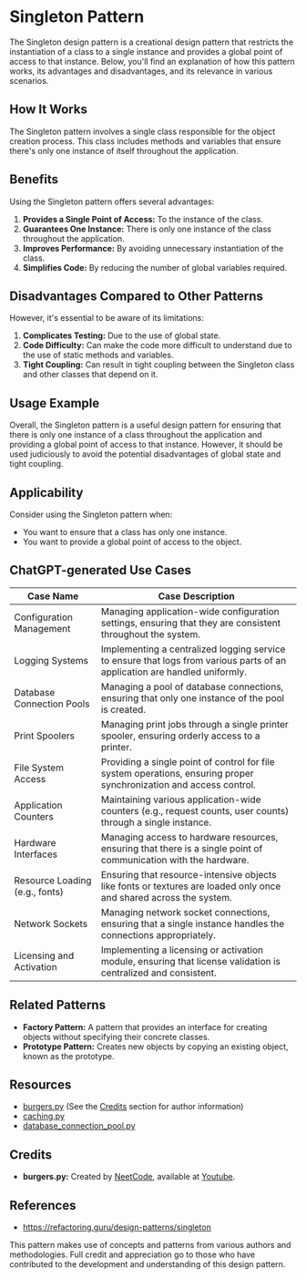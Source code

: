 # Singleton Pattern

The Singleton design pattern is a creational design pattern that restricts the instantiation of a class to a single instance and provides a global point of access to that instance. Below, you'll find an explanation of how this pattern works, its advantages and disadvantages, and its relevance in various scenarios.

## How It Works

The Singleton pattern involves a single class responsible for the object creation process. This class includes methods and variables that ensure there's only one instance of itself throughout the application.

## Benefits

Using the Singleton pattern offers several advantages:

1. **Provides a Single Point of Access:** To the instance of the class.
2. **Guarantees One Instance:** There is only one instance of the class throughout the application.
3. **Improves Performance:** By avoiding unnecessary instantiation of the class.
4. **Simplifies Code:** By reducing the number of global variables required.

## Disadvantages Compared to Other Patterns

However, it's essential to be aware of its limitations:

1. **Complicates Testing:** Due to the use of global state.
2. **Code Difficulty:** Can make the code more difficult to understand due to the use of static methods and variables.
3. **Tight Coupling:** Can result in tight coupling between the Singleton class and other classes that depend on it.

## Usage Example

Overall, the Singleton pattern is a useful design pattern for ensuring that there is only one instance of a class throughout the application and providing a global point of access to that instance. However, it should be used judiciously to avoid the potential disadvantages of global state and tight coupling.

## Applicability

Consider using the Singleton pattern when:
- You want to ensure that a class has only one instance.
- You want to provide a global point of access to the object.

## ChatGPT-generated Use Cases
| Case Name                        | Case Description                                                                                                                                                            |
|----------------------------------|------------------------------------------------------------------------------------------------------------------------------------------------------------------------------|
| Configuration Management         | Managing application-wide configuration settings, ensuring that they are consistent throughout the system.                                                                     |
| Logging Systems                  | Implementing a centralized logging service to ensure that logs from various parts of an application are handled uniformly.                                                    |
| Database Connection Pools        | Managing a pool of database connections, ensuring that only one instance of the pool is created.                                                                               |
| Print Spoolers                   | Managing print jobs through a single printer spooler, ensuring orderly access to a printer.                                                                                    |
| File System Access               | Providing a single point of control for file system operations, ensuring proper synchronization and access control.                                                            |
| Application Counters             | Maintaining various application-wide counters (e.g., request counts, user counts) through a single instance.                                                                  |
| Hardware Interfaces              | Managing access to hardware resources, ensuring that there is a single point of communication with the hardware.                                                                |
| Resource Loading (e.g., fonts)   | Ensuring that resource-intensive objects like fonts or textures are loaded only once and shared across the system.                                                              |
| Network Sockets                  | Managing network socket connections, ensuring that a single instance handles the connections appropriately.                                                                    |
| Licensing and Activation         | Implementing a licensing or activation module, ensuring that license validation is centralized and consistent.                                                                 |


## Related Patterns

- **Factory Pattern:** A pattern that provides an interface for creating objects without specifying their concrete classes.
- **Prototype Pattern:** Creates new objects by copying an existing object, known as the prototype.

## Resources

- [burgers.py](burgers.py) (See the [Credits](#credits) section for author information)
- [caching.py](caching.py)
- [database_connection_pool.py](database_connection_pool.py)

## Credits

- **burgers.py:** Created by [NeetCode]("https://www.youtube.com/@NeetCode"), available at [Youtube](https://www.youtube.com/watch?v=tAuRQs_d9F8).

## References
* https://refactoring.guru/design-patterns/singleton


This pattern makes use of concepts and patterns from various authors and methodologies. Full credit and appreciation go to those who have contributed to the development and understanding of this design pattern.

